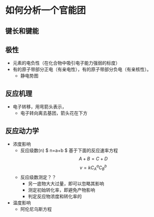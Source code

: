 # 如何分析一个官能团

## 键长和键能

## 极性
- 元素的电负性（在化合物中吸引电子能力强弱的标度）
- 有的原子带部分正电（有亲电性），有的原子带部分负电（有亲核性）。
    - 静电势图

## 反应机理
- 电子转移，用弯箭头表示， 
    - 电子转向离去基团，箭头花在下方

## 反应动力学
- 浓度影响
    - 反应级数(n) $ n=a+b $ 基于下面的反应速率方程
    $$ A+B = C+D $$
    $$ v=kC_A^aC_B^b $$
    - 反应级数测定？？
        - 另一底物大大过量，即可以忽略其影响
        - 测定初始转化率，即避免产物影响
        - 判定反应物浓度和转化率的
- 温度影响
    - 阿伦尼乌斯方程